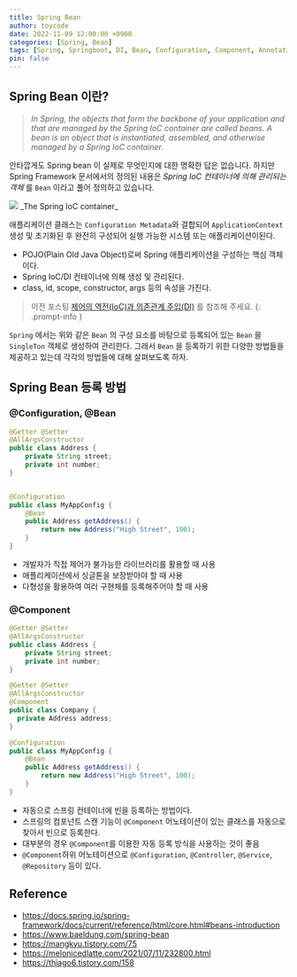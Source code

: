```yaml
---
title: Spring Bean
author: toycode
date: 2022-11-09 12:00:00 +0900
categories: [Spring, Bean]
tags: [Spring, Springboot, DI, Bean, Configuration, Component, Annotation]
pin: false
---
```

## Spring Bean 이란?
> _In Spring, the objects that form the backbone of your application and that are managed by the Spring IoC container are called beans. A bean is an object that is instantiated, assembled, and otherwise managed by a Spring IoC container._

안타깝게도 Spring bean 이 실제로 무엇인지에 대한 명확한 답은 없습니다. 하지만 Spring Framework 문서에서의 정의된 내용은 _Spring IoC 컨테이너에 의해 관리되는 객체_ 를 `Bean` 이라고 풀어 정의하고 있습니다.

<img src="https://docs.spring.io/spring-framework/docs/current/reference/html/images/container-magic.png">
_The Spring IoC container_

애플리케이션 클래스는 `Configuration Metadata`와 결합되어 `ApplicationContext` 생성 및 초기화된 후 완전히 구성되어 실행 가능한 시스템 또는 애플리케이션이된다.
- POJO(Plain Old Java Object)로써 Spring 애플리케이션을 구성하는 핵심 객체이다.
- Spring IoC/DI 컨테이너에 의해 생성 및 관리된다.
- class, id, scope, constructor, args 등의 속성을 가진다.

> 이전 포스팅 [제어의 역전(IoC)과 의존관계 주입(DI)](https://hyeonseokhan.github.io/posts/IoC_DI/) 를 참조해 주세요.
{: .prompt-info }

`Spring` 에서는 위와 같은 `Bean` 의 구성 요소를 바탕으로 등록되어 있는 `Bean` 을 `SingleTon` 객체로 생성하여 관리한다. 그래서 `Bean` 을 등록하기 위한 다양한 방법들을 제공하고 있는데 각각의 방법들에 대해 살펴보도록 하자.

## Spring Bean 등록 방법
### @Configuration, @Bean
```java
@Getter @Setter
@AllArgsConstructor
public class Address {
    private String street;
    private int number;
}


@Configuration
public class MyAppConfig {
    @Bean
    public Address getAddress() {
        return new Address("High Street", 100);
    }
}
```
- 개발자가 직접 제어가 불가능한 라이브러리를 활용할 때 사용
- 애플리케이션에서 싱글톤을 보장받아야 할 때 사용
- 다형성을 활용하여 여러 구현체를 등록해주어야 할 때 사용

### @Component
```java
@Getter @Setter
@AllArgsConstructor
public class Address {
    private String street;
    private int number;
}

@Getter @Setter
@AllArgsConstructor
@Component
public class Company {
  private Address address;
}

@Configuration
public class MyAppConfig {
    @Bean
    public Address getAddress() {
        return new Address("High Street", 100);
    }
}
```
- 자동으로 스프링 컨테이너에 빈을 등록하는 방법이다.
- 스프링의 컴포넌트 스캔 기능이 `@Component` 어노테이션이 있는 클래스를 자동으로 찾아서 빈으로 등록한다.
- 대부분의 경우 `@Component`를 이용한 자동 등록 방식을 사용하는 것이 좋음
- `@Component`하위 어노테이션으로 `@Configuration`, `@Controller`, `@Service`, `@Repository` 등이 있다.

## Reference
- <https://docs.spring.io/spring-framework/docs/current/reference/html/core.html#beans-introduction>
- <https://www.baeldung.com/spring-bean>
- <https://mangkyu.tistory.com/75>
- <https://melonicedlatte.com/2021/07/11/232800.html>
- <https://thiago6.tistory.com/158>
